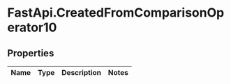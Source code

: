 # FastApi.CreatedFromComparisonOperator10

## Properties
Name | Type | Description | Notes
------------ | ------------- | ------------- | -------------
